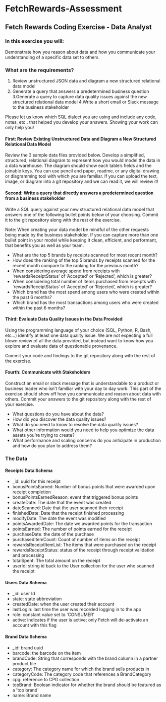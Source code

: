 # FetchRewards-Assessment
## Fetch Rewards Coding Exercise - Data Analyst
### In this exercise you will:
Demonstrate how you reason about data and how you communicate your understanding of a specific data set to others.

### What are the requirements?
1. Review unstructured JSON data and diagram a new structured relational data model
2. Generate a query that answers a predetermined business question
3.Generate a query to capture data quality issues against the new structured relational data model
4.Write a short email or Slack message to the business stakeholder

Please let us know which SQL dialect you are using and include any code, notes, etc.. that helped you develop your answers. Showing your work can only help you!

#### First: Review Existing Unstructured Data and Diagram a New Structured Relational Data Model

Review the 3 sample data files provided below. Develop a simplified, structured, relational diagram to represent how you would model the data in a data warehouse. The diagram should show each table’s fields and the joinable keys. You can use pencil and paper, readme, or any digital drawing or diagramming tool with which you are familiar. If you can upload the text, image, or diagram into a git repository and we can read it, we will review it!

#### Second: Write a query that directly answers a predetermined question from a business stakeholder
Write a SQL query against your new structured relational data model that answers one of the following bullet points below of your choosing. Commit it to the git repository along with the rest of the exercise.

Note: When creating your data model be mindful of the other requests being made by the business stakeholder. If you can capture more than one bullet point in your model while keeping it clean, efficient, and performant, that benefits you as well as your team.

- What are the top 5 brands by receipts scanned for most recent month?
- How does the ranking of the top 5 brands by receipts scanned for the recent month compare to the ranking for the previous month?
- When considering average spend from receipts with 'rewardsReceiptStatus’ of ‘Accepted’ or ‘Rejected’, which is greater?
- When considering total number of items purchased from receipts with 'rewardsReceiptStatus’ of ‘Accepted’ or ‘Rejected’, which is greater?
- Which brand has the most spend among users who were created within the past 6 months?
- Which brand has the most transactions among users who were created within the past 6 months?
  
#### Third: Evaluate Data Quality Issues in the Data Provided
Using the programming language of your choice (SQL, Python, R, Bash, etc...) identify at least one data quality issue. We are not expecting a full blown review of all the data provided, but instead want to know how you explore and evaluate data of questionable provenance.

Commit your code and findings to the git repository along with the rest of the exercise.

#### Fourth: Communicate with Stakeholders
Construct an email or slack message that is understandable to a product or business leader who isn’t familiar with your day to day work. This part of the exercise should show off how you communicate and reason about data with others. Commit your answers to the git repository along with the rest of your exercise.

- What questions do you have about the data?
- How did you discover the data quality issues?
- What do you need to know to resolve the data quality issues?
- What other information would you need to help you optimize the data assets you're trying to create?
- What performance and scaling concerns do you anticipate in production and how do you plan to address them?
  
### The Data
#### Receipts Data Schema
- _id: uuid for this receipt
- bonusPointsEarned: Number of bonus points that were awarded upon receipt completion
- bonusPointsEarnedReason: event that triggered bonus points
- createDate: The date that the event was created
- dateScanned: Date that the user scanned their receipt
- finishedDate: Date that the receipt finished processing
- modifyDate: The date the event was modified
- pointsAwardedDate: The date we awarded points for the transaction
- pointsEarned: The number of points earned for the receipt
- purchaseDate: the date of the purchase
- purchasedItemCount: Count of number of items on the receipt
- rewardsReceiptItemList: The items that were purchased on the receipt
- rewardsReceiptStatus: status of the receipt through receipt validation and processing
- totalSpent: The total amount on the receipt
- userId: string id back to the User collection for the user who scanned the receipt
  
#### Users Data Schema
- _id: user Id
- state: state abbreviation
- createdDate: when the user created their account
- lastLogin: last time the user was recorded logging in to the app
- role: constant value set to 'CONSUMER'
- active: indicates if the user is active; only Fetch will de-activate an account with this flag
  
#### Brand Data Schema
- _id: brand uuid
- barcode: the barcode on the item
- brandCode: String that corresponds with the brand column in a partner product file
- category: The category name for which the brand sells products in
- categoryCode: The category code that references a BrandCategory
- cpg: reference to CPG collection
- topBrand: Boolean indicator for whether the brand should be featured as a 'top brand'
- name: Brand name
